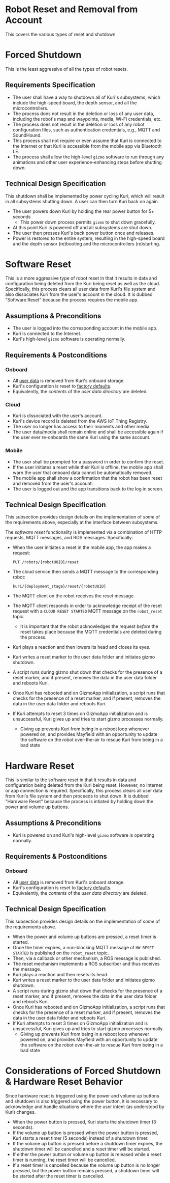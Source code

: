 # Robot Reset and Removal from Account

This covers the various types of reset and shutdown

# Forced Shutdown

This is the least aggressive of all the types of robot resets.

## Requirements Specification

- The user shall have a way to shutdown all of Kuri's subsystems, which include
  the high-speed board, the depth sensor, and all the microcontrollers.
- The process does not result in the deletion or loss of any user data,
  including the robot's map and waypoints, media, Wi-Fi credentials, etc.
- The process does not result in the deletion or loss of any robot configuration
  files, such as authentication credentials, e.g., MQTT and SoundHound.
- This process shall not require or even assume that Kuri is connected to the
  Internet or that Kuri is accessible from the mobile app via Bluetooth LE.
- The process shall allow the high-level `gizmo` software to run through any
  animations and other user experience-enhancing steps before shutting down.

## Technical Design Specification

This shutdown shall be implemented by power cycling Kuri, which will result in 
all subsystems shutting down. A user can then turn Kuri back on again.

- The user powers down Kuri by holding the rear power button for 5+ seconds
  - This power down process permits `gizmo` to shut down gracefully.
- At this point Kuri is powered off and all subsystems are shut down.
- The user then presses Kuri's back power button once and releases.
- Power is restored to the entire system, resulting in the high-speed board
  and the depth sensor (re)booting and the microcontrollers (re)starting.

# Software Reset

This is a more aggressive type of robot reset in that it results in data and
configuration being deleted from the Kuri being reset as well as the cloud.
Specifically, this process clears all user data from Kuri's file system
and also dissociates Kuri from the user's account in the cloud.
It is dubbed "Software Reset" because the process requires the mobile app.

## Assumptions & Preconditions

- The user is logged into the corresponding account in the mobile app.
- Kuri is connected to the Internet.
- Kuri's high-level `gizmo` software is operating normally.

## Requirements & Postconditions

### Onboard

- All [user data](../definitions.mds) is removed from Kuri's onboard storage.
- Kuri's configuration is reset to [factory defaults](../definitions.md).
- Equivalently, the _contents_ of the _user data directory_ are deleted.

### Cloud

- Kuri is dissociated with the user's account.
- Kuri's device record is deleted from the AWS IoT Thing Registry.
- The user no longer has access to their moments and other media.
- The user data/media shall remain online and shall be accessible again
  if the user ever re-onboards the same Kuri using the same account.

### Mobile

- The user shall be prompted for a password in order to confirm the reset.
- If the user initiates a reset while their Kuri is offline, the mobile app
  shall warn the user that onboard data cannot be automatically removed.
- The mobile app shall show a confirmation that the robot has been reset
  and removed from the user's account.
- The user is logged out and the app transitions back to the log in screen.

## Technical Design Specification

This subsection provides design details on the implementation of _some_
of the requirements above, especially at the interface between subsystems.

The _software reset_ functionality is implemented via a combination of HTTP
requests, MQTT messages, and ROS messages. Specifically:

- When the user initiates a reset in the mobile app, the app makes a request:

  ```
  PUT /robots/{robotUUID}/reset
  ```

- The cloud service then sends a MQTT message to the corresponding robot:

  ```
  kuri/{deployment_stage}/reset/{robotUUID}
  ```

- The MQTT client on the robot receives the reset message.
- The MQTT client responds in order to acknowledge receipt of the reset request
  with a `CLOUD RESET STARTED` MQTT message on the `robot_reset` topic.
  - It is important that the robot acknowledges the request _before_ the reset
    takes place because the MQTT credentials are deleted during the process.
- Kuri plays a reaction and then lowers its head and closes its eyes.
- Kuri writes a reset marker to the user data folder and initiates gizmo 
  shutdown.
- A script runs during gizmo shut down that checks for the presence of a reset
  marker, and if present, removes the data in the user data folder and reboots
  Kuri.
- Once Kuri has rebooted and on GizmoApp initialization, a script runs that
  checks for the presence of a reset marker, and if present, removes the data
  in the user data folder and reboots Kuri.
- If Kuri attempts to reset 3 times on GizmoApp initialization and is 
  unsuccessful, Kuri gives up and tries to start gizmo processes normally.
  - Giving up prevents Kuri from being in a reboot loop whenever powered on,
    and provides Mayfield with an opportunity to update the software on the
    robot over-the-air to rescue Kuri from being in a bad state

# Hardware Reset

This is similar to the software reset in that it results in data and
configuration being deleted from the Kuri being reset. However, no Internet or
app connection is required. Specifically, this process clears all user data 
from Kuri's file system and then proceeds to shut down. It is dubbed "Hardware
Reset" because the process is intiated by holding down the power and volume 
up buttons.

## Assumptions & Preconditions

- Kuri is powered on and Kuri's high-level `gizmo` software is operating 
  normally.

## Requirements & Postconditions

### Onboard

- All [user data](../definitions.mds) is removed from Kuri's onboard storage.
- Kuri's configuration is reset to [factory defaults](../definitions.md).
- Equivalently, the _contents_ of the _user data directory_ are deleted.

## Technical Design Specification

This subsection provides design details on the implementation of _some_
of the requirements above.

- When the power and volume up buttons are pressed, a reset timer is started.
- Once the timer expires, a non-blocking MQTT message of `HW RESET STARTED`
  is published on the `robot_reset` topic.
- Then, via a callback or other mechanism, a ROS message is published.
- The reset mechanism implements a ROS subscriber and thus receives the message.
- Kuri plays a reaction and then resets its head.
- Kuri writes a reset marker to the user data folder and initiates gizmo 
  shutdown.
- A script runs during gizmo shut down that checks for the presence of a reset
  marker, and if present, removes the data in the user data folder and reboots
  Kuri.
- Once Kuri has rebooted and on GizmoApp initialization, a script runs that
  checks for the presence of a reset marker, and if present, removes the data
  in the user data folder and reboots Kuri.
- If Kuri attempts to reset 3 times on GizmoApp initialization and is 
  unsuccessful, Kuri gives up and tries to start gizmo processes normally.
  - Giving up prevents Kuri from being in a reboot loop whenever powered on,
    and provides Mayfield with an opportunity to update the software on the
    robot over-the-air to rescue Kuri from being in a bad state

# Considerations of Forced Shutdown & Hardware Reset Behavior
Since hardware reset is triggered using the power and volume up buttons and 
shutdown is also triggered using the power button, it is necessary to acknowledge 
and handle situations where the user intent (as understood by Kuri) changes.

- When the power button is pressed, Kuri starts the shutdown timer (3 seconds).
- If the volume up button is pressed when the power button is pressed, Kuri starts 
  a reset timer (5 seconds) instead of a shutdown timer.
- If the volume up button is pressed before a shutdown timer expires, the shutdown 
  timer will be cancelled and a reset timer will be started. 
- If either the power button or volume up button is released while a reset timer 
  is running, the reset timer will be cancelled.
- If a reset timer is cancelled because the volume up button is no longer pressed,
  but the power button remains pressed, a shutdown timer will be started after
  the reset timer is cancelled.

